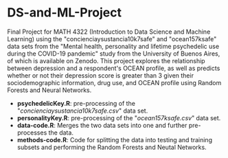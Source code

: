 # DS-and-ML-Project
Final Project for MATH 4322 (Introduction to Data Science and Machine Learning) using the "concienciaysustancia10k7safe" and "ocean157ksafe" data sets from the "Mental health, personality and lifetime psychedelic use during the COVID-19 pandemic" study from the University of Buenos Aires, of which is available on Zenodo. This project explores the relationship between depression and a respondent's OCEAN profile, as well as predicts whether or not their depression score is greater than 3 given their sociodemographic information, drug use, and OCEAN profile using Random Forests and Neural Networks.

- **psychedelicKey.R**: pre-processing of the "_concienciaysustancia10k7safe.csv_" data set.
- **personalityKey.R**: pre-processing of the "_ocean157ksafe.csv_" data set.
- **data-code.R**: Merges the two data sets into one and further pre-processes the data.
- **methods-code.R**: Code for splitting the data into testing and training subsets and performing the Random Forests and Neutal Networks.

